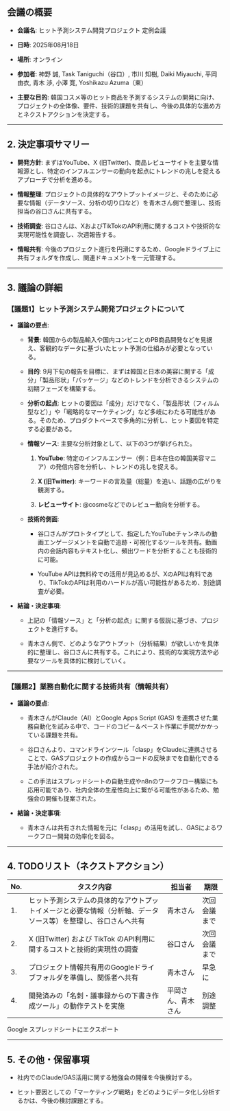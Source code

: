 ## 会議の概要

- **会議名**: ヒット予測システム開発プロジェクト 定例会議
    
- **日時**: 2025年08月18日
    
- **場所**: オンライン
    
- **参加者**: 神野 誠, Task Taniguchi（谷口）, 市川 知樹, Daiki Miyauchi, 平岡 由衣, 青木 渉, 小澤 寛, Yoshikazu Azuma（東）
    
- **主要な目的**: 韓国コスメ等のヒット商品を予測するシステムの開発に向け、プロジェクトの全体像、要件、技術的課題を共有し、今後の具体的な進め方とネクストアクションを決定する。
    

---

## 2. 決定事項サマリー

- **開発方針**: まずはYouTube、X (旧Twitter)、商品レビューサイトを主要な情報源とし、特定のインフルエンサーの動向を起点にトレンドの兆しを捉えるアプローチで分析を進める。
    
- **情報整理**: プロジェクトの具体的なアウトプットイメージと、そのために必要な情報（データソース、分析の切り口など）を青木さん側で整理し、技術担当の谷口さんに共有する。
    
- **技術調査**: 谷口さんは、XおよびTikTokのAPI利用に関するコストや技術的な実現可能性を調査し、次週報告する。
    
- **情報共有**: 今後のプロジェクト進行を円滑にするため、Googleドライブ上に共有フォルダを作成し、関連ドキュメントを一元管理する。
    

---

## 3. 議論の詳細

### 【議題1】ヒット予測システム開発プロジェクトについて

- **議論の要点**:
    
    - **背景**: 韓国からの製品輸入や国内コンビニとのPB商品開発などを見据え、客観的なデータに基づいたヒット予測の仕組みが必要となっている。
        
    - **目的**: 9月下旬の報告を目標に、まずは韓国と日本の美容に関する「成分」「製品形状」「パッケージ」などのトレンドを分析できるシステムの初期フェーズを構築する。
        
    - **分析の起点**: ヒットの要因は「成分」だけでなく、「製品形状（フィルム型など）」や「戦略的なマーケティング」など多岐にわたる可能性がある。そのため、プロダクトベースで多角的に分析し、ヒット要因を特定する必要がある。
        
    - **情報ソース**: 主要な分析対象として、以下の3つが挙げられた。
        
        1. **YouTube**: 特定のインフルエンサー（例：日本在住の韓国美容マニア）の発信内容を分析し、トレンドの兆しを捉える。
            
        2. **X (旧Twitter)**: キーワードの言及量（総量）を追い、話題の広がりを観測する。
            
        3. **レビューサイト**: @cosmeなどでのレビュー動向を分析する。
            
    - **技術的側面**:
        
        - 谷口さんがプロトタイプとして、指定したYouTubeチャンネルの動画エンゲージメントを自動で追跡・可視化するツールを共有。動画内の会話内容もテキスト化し、頻出ワードを分析することも技術的に可能。
            
        - YouTube APIは無料枠での活用が見込めるが、XのAPIは有料であり、TikTokのAPIは利用のハードルが高い可能性があるため、別途調査が必要。
            
- **結論・決定事項**:
    
    - 上記の「情報ソース」と「分析の起点」に関する仮説に基づき、プロジェクトを進行する。
        
    - 青木さん側で、どのようなアウトプット（分析結果）が欲しいかを具体的に整理し、谷口さんに共有する。これにより、技術的な実現方法や必要なツールを具体的に検討していく。
        

---

### 【議題2】業務自動化に関する技術共有（情報共有）

- **議論の要点**:
    
    - 青木さんがClaude（AI）とGoogle Apps Script (GAS) を連携させた業務自動化を試みる中で、コードのコピー＆ペースト作業に手間がかかっている課題を共有。
        
    - 谷口さんより、コマンドラインツール「clasp」をClaudeに連携させることで、GASプロジェクトの作成からコードの反映までを自動化できる手法が紹介された。
        
    - この手法はスプレッドシートの自動生成やn8nのワークフロー構築にも応用可能であり、社内全体の生産性向上に繋がる可能性があるため、勉強会の開催も提案された。
        
- **結論・決定事項**:
    
    - 青木さんは共有された情報を元に「clasp」の活用を試し、GASによるワークフロー開発の効率化を図る。
        

---

## 4. TODOリスト（ネクストアクション）

| No. | タスク内容                                                   | 担当者       | 期限     |
| --- | ------------------------------------------------------- | --------- | ------ |
| 1.  | ヒット予測システムの具体的なアウトプットイメージと必要な情報（分析軸、データソース等）を整理し、谷口さんへ共有 | 青木さん      | 次回会議まで |
| 2.  | X (旧Twitter) および TikTok のAPI利用に関するコストと技術的実現性の調査         | 谷口さん      | 次回会議まで |
| 3.  | プロジェクト情報共有用のGoogleドライブフォルダを準備し、関係者へ共有                   | 青木さん      | 早急に    |
| 4.  | 開発済みの「名刺・議事録からの下書き作成ツール」の動作テストを実施                       | 平岡さん、青木さん | 別途調整   |

Google スプレッドシートにエクスポート

---

## 5. その他・保留事項

- 社内でのClaude/GAS活用に関する勉強会の開催を今後検討する。
    
- ヒット要因としての「マーケティング戦略」をどのようにデータ化し分析するかは、今後の検討課題とする。